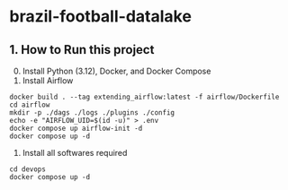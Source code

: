 # brazil-football-datalake

## 1. How to Run this project

0. Install Python (3.12), Docker, and Docker Compose
1. Install Airflow

```
docker build . --tag extending_airflow:latest -f airflow/Dockerfile
cd airflow
mkdir -p ./dags ./logs ./plugins ./config
echo -e "AIRFLOW_UID=$(id -u)" > .env
docker compose up airflow-init -d
docker compose up -d
```

1. Install all softwares required

```
cd devops
docker compose up -d
```